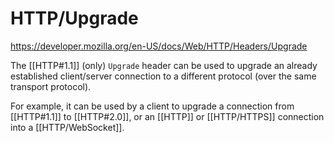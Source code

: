 # HTTP/Upgrade

https://developer.mozilla.org/en-US/docs/Web/HTTP/Headers/Upgrade

The [[HTTP#1.1]] (only) `Upgrade` header can be used to upgrade an already established client/server connection to a different protocol (over the same transport protocol).

For example, it can be used by a client to upgrade a connection from [[HTTP#1.1]] to [[HTTP#2.0]], or an [[HTTP]] or [[HTTP/HTTPS]] connection into a [[HTTP/WebSocket]].

